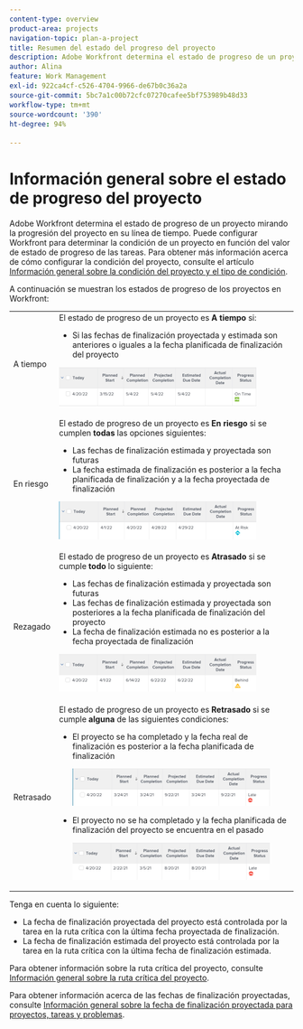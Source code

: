 ```yaml
---
content-type: overview
product-area: projects
navigation-topic: plan-a-project
title: Resumen del estado del progreso del proyecto
description: Adobe Workfront determina el estado de progreso de un proyecto mirando la progresión del proyecto en su línea de tiempo. Puede configurar Workfront para determinar la condición de un proyecto en función del valor de estado de progreso de las tareas. Obtenga más información acerca del estado del progreso del proyecto en este artículo.
author: Alina
feature: Work Management
exl-id: 922ca4cf-c526-4704-9966-de67b0c36a2a
source-git-commit: 5bc7a1c00b72cfc07270cafee5bf753989b48d33
workflow-type: tm+mt
source-wordcount: '390'
ht-degree: 94%

---
```


# Información general sobre el estado de progreso del proyecto

<!--Audited: 12/2023-->

Adobe Workfront determina el estado de progreso de un proyecto mirando la progresión del proyecto en su línea de tiempo. Puede configurar Workfront para determinar la condición de un proyecto en función del valor de estado de progreso de las tareas. Para obtener más información acerca de cómo configurar la condición del proyecto, consulte el artículo [Información general sobre la condición del proyecto y el tipo de condición](../../../manage-work/projects/manage-projects/project-condition-and-condition-type.md).

A continuación se muestran los estados de progreso de los proyectos en Workfront:

<table style="table-layout:auto"> 
 <col> 
 <col> 
 <tbody> 
  <tr> 
   <td>A tiempo</td> 
   <td> El estado de progreso de un proyecto es <strong>A tiempo</strong> si:<ul><li>Si las fechas de finalización proyectada y estimada son anteriores o iguales a la fecha planificada de finalización del proyecto</li></ul> <p> <img src="assets/project-on-time-progress-status-350x69.png" style="width: 350;height: 69;"> </p> </td> 
  </tr> 
  <tr> 
   <td>En riesgo</td> 
   <td> El estado de progreso de un proyecto es <strong>En riesgo</strong> si se cumplen <strong>todas</strong> las opciones siguientes:<ul><li>Las fechas de finalización estimada y proyectada son futuras</li><li> La fecha estimada de finalización es posterior a la fecha planificada de finalización y a la fecha proyectada de finalización </li></ul><p> <img src="assets/project-at-risk-progress-status-350x67.png" style="width: 350;height: 67;"> </p> </td> 
  </tr> 
  <tr> 
   <td>Rezagado</td> 
   <td> El estado de progreso de un proyecto es <strong>Atrasado</strong> si se cumple <strong>todo</strong> lo siguiente:<ul><li>Las fechas de finalización estimada y proyectada son futuras</li><li> Las fechas de finalización estimada y proyectada son posteriores a la fecha planificada de finalización del proyecto</li><li> La fecha de finalización estimada no es posterior a la fecha proyectada de finalización</li></ul> <p> <img src="assets/project-behind-progress-status-350x67.png" style="width: 350;height: 67;"> </p> </td> 
  </tr> 
  <tr> 
   <td>Retrasado</td> 
   <td> 
     El estado de progreso de un proyecto es <strong>Retrasado</strong> si se cumple <strong>alguna</strong> de las siguientes condiciones:<ul><li>El proyecto se ha completado y la fecha real de finalización es posterior a la fecha planificada de finalización <p> <img src="assets/project-late-progress-status-350x66.png" style="width: 350;height: 66;"> </p> </li> 
     <li> <p>El proyecto no se ha completado y la fecha planificada de finalización del proyecto se encuentra en el pasado <p> <img src="assets/project-late-progress-status-incomplete-status-350x66.png" style="width: 350;height: 66;"> </p> </li> 
    </ul> </td> 
  </tr> 
 </tbody> 
</table>

Tenga en cuenta lo siguiente:

* La fecha de finalización proyectada del proyecto está controlada por la tarea en la ruta crítica con la última fecha proyectada de finalización.
* La fecha de finalización estimada del proyecto está controlada por la tarea en la ruta crítica con la última fecha de finalización estimada.

Para obtener información sobre la ruta crítica del proyecto, consulte [Información general sobre la ruta crítica del proyecto](../../../manage-work/tasks/manage-tasks/critical-path.md).

Para obtener información acerca de las fechas de finalización proyectadas, consulte [Información general sobre la fecha de finalización proyectada para proyectos, tareas y problemas](../../../manage-work/projects/planning-a-project/project-projected-completion-date.md).
